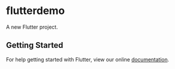 # flutterdemo

A new Flutter project.

## Getting Started

For help getting started with Flutter, view our online
[documentation](https://flutter.io/).

